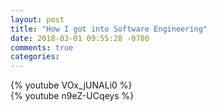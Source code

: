 ```yaml
---
layout: post
title: "How I got into Software Engineering"
date: 2018-03-01 09:55:28 -0700
comments: true
categories:
---
```



{% youtube VOx_jUNALi0 %}
<br />
{% youtube n9eZ-UCqeys %}
